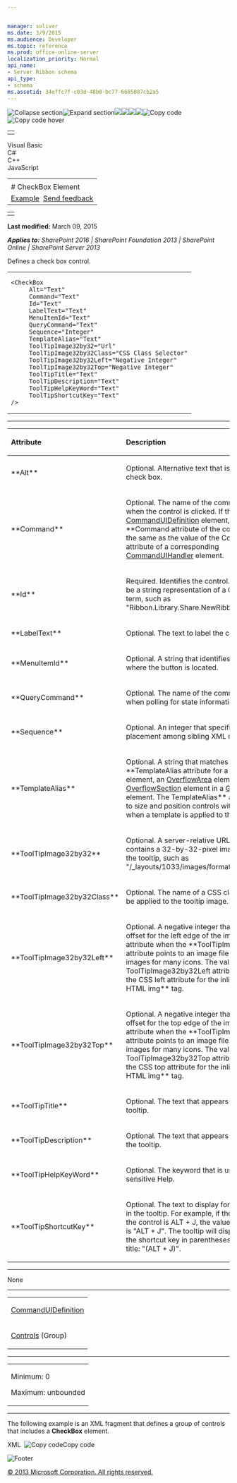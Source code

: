 ```yaml
---


manager: soliver
ms.date: 3/9/2015
ms.audience: Developer
ms.topic: reference
ms.prod: office-online-server
localization_priority: Normal
api_name:
- Server Ribbon schema
api_type:
- schema
ms.assetid: 34effc7f-c03d-48b0-bc77-6685087cb2a5
---
```


![Collapse
section](../icons/collapse_all.gif "Collapse section")![Expand
section](../icons/expand_all.gif "Expand section")![](../icons/collapse_all.gif)![](../icons/expand_all.gif)![](../icons/dropdown.gif)![](../icons/dropdownHover.gif)![Copy
code](../icons/copycode.gif "Copy code")![Copy code
hover](../icons/copycodeHighlight.gif "Copy code hover")
<table>
<tbody>
<tr class="odd">
<td align="left"></td>
</tr>
</tbody>
</table>

Visual Basic  
C\#  
C++  
JavaScript  

<table>
<tbody>
<tr class="odd">
<td align="left"><span id="runningHeaderText"></span></td>
</tr>
<tr class="even">
<td align="left"># CheckBox Element</td>
</tr>
<tr class="odd">
<td align="left"><a href="#exampleToggle">Example</a>  <span id="headfeedbackarea" class="feedbackhead"><a href="javascript:SubmitFeedback(&#39;docthis@Microsoft.com&#39;,&#39;&#39;,&#39;&#39;,&#39;&#39;,&#39;1.0.18082.1225&#39;,&#39;%0\dThank%20you%20for%20your%20feedback.%20The%20developer%20writing%20teams%20use%20your%20feedback%20to%20improve%20documentation.%20While%20we%20are%20reviewing%20your%20feedback,%20we%20may%20send%20you%20e-mail%20to%20ask%20for%20clarification%20or%20feedback%20on%20a%20solution.%20We%20do%20not%20use%20your%20e-mail%20address%20for%20any%20other%20purpose%20and%20we%20delete%20it%20after%20we%20finish%20our%20review.%0\AFor%20further%20information%20about%20the%20privacy%20policies%20of%20Microsoft,%20please%20see%20http://privacy.microsoft.com/en-us/default.aspx.%0\A%0\d&#39;,&#39;Customer%20feedback&#39;);">Send feedback</a></span></td>
</tr>
</tbody>
</table>

<table>
<colgroup>
<col width="100%" />
</colgroup>
<tbody>
<tr class="odd">
<td align="left"></td>
</tr>
</tbody>
</table>

**Last modified:** March 09, 2015

***Applies to:** SharePoint 2016 | SharePoint Foundation 2013 |
SharePoint Online | SharePoint Server 2013*

Defines a check box control.

<span codelanguage="other"></span>
<table>
<colgroup>
<col width="100%" />
</colgroup>
<tbody>
<tr class="odd">
<td align="left"><pre><code>&lt;CheckBox
     Alt=&quot;Text&quot;
     Command=&quot;Text&quot;
     Id=&quot;Text&quot;
     LabelText=&quot;Text&quot;
     MenuItemId=&quot;Text&quot;
     QueryCommand=&quot;Text&quot;
     Sequence=&quot;Integer&quot;
     TemplateAlias=&quot;Text&quot;
     ToolTipImage32by32=&quot;Url&quot;
     ToolTipImage32by32Class=&quot;CSS Class Selector&quot;
     ToolTipImage32by32Left=&quot;Negative Integer&quot;
     ToolTipImage32by32Top=&quot;Negative Integer&quot;
     ToolTipTitle=&quot;Text&quot;
     ToolTipDescription=&quot;Text&quot;
     ToolTipHelpKeyWord=&quot;Text&quot;
     ToolTipShortcutKey=&quot;Text&quot;
/&gt;</code></pre></td>
</tr>
</tbody>
</table>


-----------------------------------------------------------------------------------------------------------------------------------------------------------------------------------------------

<table>
<colgroup>
<col width="50%" />
<col width="50%" />
</colgroup>
<thead>
<tr class="header">
<th align="left"><p>Attribute</p></th>
<th align="left"><p>Description</p></th>
</tr>
</thead>
<tbody>
<tr class="odd">
<td align="left"><p>**Alt**</p></td>
<td align="left"><p>Optional. Alternative text that is used for the check box.</p></td>
</tr>
<tr class="even">
<td align="left"><p>**Command**</p></td>
<td align="left"><p>Optional. The name of the command to execute when the control is clicked. If the control is in a <a href="commanduidefinition-element.htm">CommandUIDefinition</a> element, the value of the **Command</span> attribute of the control should be the same as the value of the <span class="keyword">Command** attribute of a corresponding <a href="commanduihandler-element.htm">CommandUIHandler</a> element.</p></td>
</tr>
<tr class="odd">
<td align="left"><p>**Id**</p></td>
<td align="left"><p>Required. Identifies the control. The value can be a string representation of a GUID or a unique term, such as &quot;Ribbon.Library.Share.NewRibbonCheckBox&quot;.</p></td>
</tr>
<tr class="even">
<td align="left"><p>**LabelText**</p></td>
<td align="left"><p>Optional. The text to label the control.</p></td>
</tr>
<tr class="odd">
<td align="left"><p>**MenuItemId**</p></td>
<td align="left"><p>Optional. A string that identifies the menu item where the button is located.</p></td>
</tr>
<tr class="even">
<td align="left"><p>**QueryCommand**</p></td>
<td align="left"><p>Optional. The name of the command to execute when polling for state information.</p></td>
</tr>
<tr class="odd">
<td align="left"><p>**Sequence**</p></td>
<td align="left"><p>Optional. An integer that specifies the order of placement among sibling XML nodes.</p></td>
</tr>
<tr class="even">
<td align="left"><p>**TemplateAlias**</p></td>
<td align="left"><p>Optional. A string that matches the value of the **TemplateAlias</span> attribute for a <a href="controlref-element.htm">ControlRef</a> element, an <a href="overflowarea-element.htm">OverflowArea</a> element, or an <a href="overflowsection-element.htm">OverflowSection</a> element in a <a href="grouptemplate-element.htm">GroupTemplate</a> element. The <span class="keyword">TemplateAlias** attribute is used to size and position controls within a group when a template is applied to the group.</p></td>
</tr>
<tr class="odd">
<td align="left"><p>**ToolTipImage32by32**</p></td>
<td align="left"><p>Optional. A server-relative URL to a file that contains a 32-by-32-pixel image to be used in the tooltip, such as &quot;/_layouts/1033/images/formatmap32x32.png&quot;.</p></td>
</tr>
<tr class="even">
<td align="left"><p>**ToolTipImage32by32Class**</p></td>
<td align="left"><p>Optional. The name of a CSS class selector to be applied to the tooltip image.</p></td>
</tr>
<tr class="odd">
<td align="left"><p>**ToolTipImage32by32Left**</p></td>
<td align="left"><p>Optional. A negative integer that represents an offset for the left edge of the image. Use this attribute when the **ToolTipImage32by32</span> attribute points to an image file that contains images for many icons. The value of the <span class="keyword">ToolTipImage32by32Left</span> attribute is used to set the CSS <span class="keyword">left</span> attribute for the inline style of an HTML <span class="keyword">img** tag.</p></td>
</tr>
<tr class="even">
<td align="left"><p>**ToolTipImage32by32Top**</p></td>
<td align="left"><p>Optional. A negative integer that represents an offset for the top edge of the image. Use this attribute when the **ToolTipImage32by32</span> attribute points to an image file that contains the images for many icons. The value of the <span class="keyword">ToolTipImage32by32Top</span> attribute is used to set the CSS <span class="keyword">top</span> attribute for the inline style of an HTML <span class="keyword">img** tag.</p></td>
</tr>
<tr class="odd">
<td align="left"><p>**ToolTipTitle**</p></td>
<td align="left"><p>Optional. The text that appears as the title of the tooltip.</p></td>
</tr>
<tr class="even">
<td align="left"><p>**ToolTipDescription**</p></td>
<td align="left"><p>Optional. The text that appears in the body of the tooltip.</p></td>
</tr>
<tr class="odd">
<td align="left"><p>**ToolTipHelpKeyWord**</p></td>
<td align="left"><p>Optional. The keyword that is used by context-sensitive Help.</p></td>
</tr>
<tr class="even">
<td align="left"><p>**ToolTipShortcutKey**</p></td>
<td align="left"><p>Optional. The text to display for the shortcut key in the tooltip. For example, if the shortcut key for the control is ALT + J, the value for this attribute is &quot;ALT + J&quot;. The tooltip will display the text for the shortcut key in parentheses after the tooltip title: &quot;(ALT + J)&quot;.</p></td>
</tr>
</tbody>
</table>


---------------------------------------------------------------------------------------------------------------------------------------------------------------------------------------------------

None


----------------------------------------------------------------------------------------------------------------------------------------------------------------------------------------------------

<table>
<colgroup>
<col width="100%" />
</colgroup>
<tbody>
<tr class="odd">
<td align="left"><p><a href="commanduidefinition-element.htm">CommandUIDefinition</a></p></td>
</tr>
<tr class="even">
<td align="left"><p><a href="controls-element-group.htm">Controls</a> (Group)</p></td>
</tr>
</tbody>
</table>


------------------------------------------------------------------------------------------------------------------------------------------------------------------------------------------------

<table>
<colgroup>
<col width="100%" />
</colgroup>
<tbody>
<tr class="odd">
<td align="left"><p>Minimum: 0</p>
<p>Maximum: unbounded</p></td>
</tr>
</tbody>
</table>


------------------------------------------------------------------------------------------------------------------------------------------------------------------------------------------

The following example is an XML fragment that defines a group of
controls that includes a **CheckBox** element.

<span codelanguage="xmlLang"></span>
XML 
<span class="copyCode" onclick="CopyCode(this)"
onkeypress="CopyCode_CheckKey(this, event)"
onmouseover="ChangeCopyCodeIcon(this)"
onmouseout="ChangeCopyCodeIcon(this)" tabindex="0">![Copy
code](../icons/copycode.gif "Copy code")Copy code</span>
    <Group 
      Id="Ribbon.Image.Image.Size"
      Sequence="50"
      Command="ImageSizeGroup"
      Description=""
      Title="$Resources:core,GrpSize;"
      Image32by32Popup="/_layouts/$Resources:core,Language;/images/formatmap32x32.png" Image32by32PopupTop="-128" Image32by32PopupLeft="0"
      Template="Ribbon.Templates.Flexible2"
    >
      <Controls Id="Ribbon.Image.Image.Size.Controls">
        <Label
          Id="Ribbon.Image.Image.Size.HorizontalSizeLabel"
          LabelText="$Resources:core,LabelHorizSize;"
          Command="ImageHorizontalLabel"
          ForId="Ribbon.Image.Image.Size.HorizontalSize"
          Image16by16="/_layouts/$Resources:core,Language;/images/formatmap16x16.png" Image16by16Top="-80" Image16by16Left="-16"
          TemplateAlias="o1"
          Sequence="10" 
        />
        <Spinner
           Id="Ribbon.Image.Image.Size.HorizontalSize"
           DefaultUnit="pixel"
           DefaultValue="10"
           AltUpArrow="$Resources:core,cui_spnUpAlt;"
           AltDownArrow="$Resources:core,cui_spnDownAlt;"
           AccelerationInterval="125"
           MultiplierInterval="2000"
           ImeEnabled="false"
           Command="ImageWidth"
           QueryCommand="QueryImageWidth"
           ToolTipTitle="$Resources:core,LabelHorizSize;"
           ToolTipDescription="$Resources:core,cui_stt_ButSizeMenuHorizontalSizeTooltip;"
           TemplateAlias="o2"
          Sequence="20" 
        >
          <Unit
              Name="pixel"
              MinimumValue="1"
              MaximumValue="2000"
              DecimalDigits="0"
              Interval="5"
            >
            <UnitAbbreviation Value="px" />
          </Unit>
          <Unit
              Name="percent"
              MinimumValue="1"
              MaximumValue="100"
              DecimalDigits="0"
              Interval="1"
            >
            <UnitAbbreviation Value="%" />
          </Unit>
        </Spinner>
        <Label
          Id="Ribbon.Image.Image.Size.VertSizeLabel"
          LabelText="$Resources:core,LabelVertSize;"
          Command="ImageVerticalLabel"
          ForId="Ribbon.Image.Image.Size.VerticalSize" 
          Image16by16="/_layouts/$Resources:core,Language;/images/formatmap16x16.png" Image16by16Top="-208" Image16by16Left="-224"
          TemplateAlias="o1"
          Sequence="30" 
        />
        <Spinner
          Id="Ribbon.Image.Image.Size.VerticalSize"
          DefaultUnit="pixel"
          DefaultValue="10"
          AltUpArrow="$Resources:core,cui_spnUpAlt;"
          AltDownArrow="$Resources:core,cui_spnDownAlt;"
          AccelerationInterval="125"
          MultiplierInterval="2000"
          Command="ImageHeight"
          ImeEnabled="false"
          QueryCommand="QueryImageHeight"
          ToolTipTitle="$Resources:core,LabelVertSize;"
          ToolTipDescription="$Resources:core,cui_stt_ButSizeMenuVerticalSizeTooltip;"
          TemplateAlias="o2"
          Sequence="40" 
        >
          <Unit
              Name="pixel"
              MinimumValue="1"
              MaximumValue="2000"
              DecimalDigits="0"
              Interval="5"
            >
            <UnitAbbreviation Value="px" />
          </Unit>
          <Unit
              Name="percent"
              MinimumValue="1"
              MaximumValue="100"
              DecimalDigits="0"
              Interval="1"
            >
            <UnitAbbreviation Value="%" />
          </Unit>
        </Spinner>
        <CheckBox
          Id="Ribbon.Image.Image.Size.LockAspect"
          Command="ImageLockRatio"
          QueryCommand="QueryImageLockRatio"
          LabelText="$Resources:core,LabelLockAspect;"
          Alt="$Resources:core,ButLockAspectAlt;"
          TemplateAlias="o2"
          Sequence="50" 
        />
      </Controls>
    </Group>

![Footer](../icons/footer.gif "Footer")

[© 2013 Microsoft Corporation. All rights
reserved.](office-2013-documentation-copyright-notice.htm)



